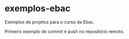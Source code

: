 # exemplos-ebac
Exemplos de projetos para o curso da Ebac.

Primeiro exemplo de commit e push no repositório remoto.
